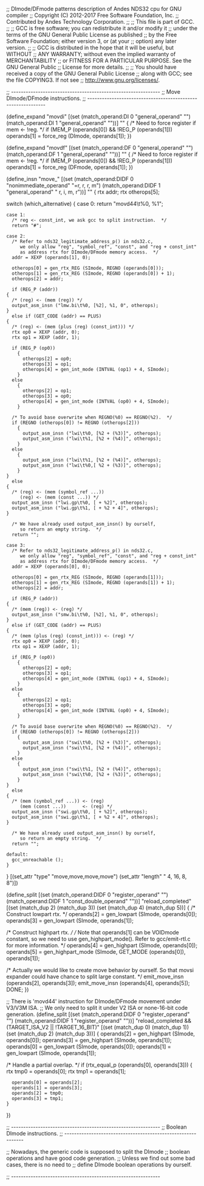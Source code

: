 ;; DImode/DFmode patterns description of Andes NDS32 cpu for GNU compiler
;; Copyright (C) 2012-2017 Free Software Foundation, Inc.
;; Contributed by Andes Technology Corporation.
;;
;; This file is part of GCC.
;;
;; GCC is free software; you can redistribute it and/or modify it
;; under the terms of the GNU General Public License as published
;; by the Free Software Foundation; either version 3, or (at your
;; option) any later version.
;;
;; GCC is distributed in the hope that it will be useful, but WITHOUT
;; ANY WARRANTY; without even the implied warranty of MERCHANTABILITY
;; or FITNESS FOR A PARTICULAR PURPOSE.  See the GNU General Public
;; License for more details.
;;
;; You should have received a copy of the GNU General Public License
;; along with GCC; see the file COPYING3.  If not see
;; <http://www.gnu.org/licenses/>.


;; -------------------------------------------------------------
;; Move DImode/DFmode instructions.
;; -------------------------------------------------------------


(define_expand "movdi"
  [(set (match_operand:DI 0 "general_operand" "")
	(match_operand:DI 1 "general_operand" ""))]
  ""
{
  /* Need to force register if mem <- !reg.  */
  if (MEM_P (operands[0]) && !REG_P (operands[1]))
    operands[1] = force_reg (DImode, operands[1]);
})

(define_expand "movdf"
  [(set (match_operand:DF 0 "general_operand" "")
	(match_operand:DF 1 "general_operand" ""))]
  ""
{
  /* Need to force register if mem <- !reg.  */
  if (MEM_P (operands[0]) && !REG_P (operands[1]))
    operands[1] = force_reg (DFmode, operands[1]);
})


(define_insn "move_<mode>"
  [(set (match_operand:DIDF 0 "nonimmediate_operand" "=r, r, r, m")
	(match_operand:DIDF 1 "general_operand"      " r, i, m, r"))]
  ""
{
  rtx addr;
  rtx otherops[5];

  switch (which_alternative)
    {
    case 0:
      return "movd44\t%0, %1";

    case 1:
      /* reg <- const_int, we ask gcc to split instruction.  */
      return "#";

    case 2:
      /* Refer to nds32_legitimate_address_p() in nds32.c,
         we only allow "reg", "symbol_ref", "const", and "reg + const_int"
         as address rtx for DImode/DFmode memory access.  */
      addr = XEXP (operands[1], 0);

      otherops[0] = gen_rtx_REG (SImode, REGNO (operands[0]));
      otherops[1] = gen_rtx_REG (SImode, REGNO (operands[0]) + 1);
      otherops[2] = addr;

      if (REG_P (addr))
	{
	  /* (reg) <- (mem (reg)) */
	  output_asm_insn ("lmw.bi\t%0, [%2], %1, 0", otherops);
	}
      else if (GET_CODE (addr) == PLUS)
	{
	  /* (reg) <- (mem (plus (reg) (const_int))) */
	  rtx op0 = XEXP (addr, 0);
	  rtx op1 = XEXP (addr, 1);

	  if (REG_P (op0))
	    {
	      otherops[2] = op0;
	      otherops[3] = op1;
	      otherops[4] = gen_int_mode (INTVAL (op1) + 4, SImode);
	    }
	  else
	    {
	      otherops[2] = op1;
	      otherops[3] = op0;
	      otherops[4] = gen_int_mode (INTVAL (op0) + 4, SImode);
	    }

	  /* To avoid base overwrite when REGNO(%0) == REGNO(%2).  */
	  if (REGNO (otherops[0]) != REGNO (otherops[2]))
	    {
	      output_asm_insn ("lwi\t%0, [%2 + (%3)]", otherops);
	      output_asm_insn ("lwi\t%1, [%2 + (%4)]", otherops);
	    }
	  else
	    {
	      output_asm_insn ("lwi\t%1, [%2 + (%4)]", otherops);
	      output_asm_insn ("lwi\t%0,[ %2 + (%3)]", otherops);
	    }
	}
      else
	{
	  /* (reg) <- (mem (symbol_ref ...))
	     (reg) <- (mem (const ...)) */
	  output_asm_insn ("lwi.gp\t%0, [ + %2]", otherops);
	  output_asm_insn ("lwi.gp\t%1, [ + %2 + 4]", otherops);
	}

      /* We have already used output_asm_insn() by ourself,
         so return an empty string.  */
      return "";

    case 3:
      /* Refer to nds32_legitimate_address_p() in nds32.c,
         we only allow "reg", "symbol_ref", "const", and "reg + const_int"
         as address rtx for DImode/DFmode memory access.  */
      addr = XEXP (operands[0], 0);

      otherops[0] = gen_rtx_REG (SImode, REGNO (operands[1]));
      otherops[1] = gen_rtx_REG (SImode, REGNO (operands[1]) + 1);
      otherops[2] = addr;

      if (REG_P (addr))
	{
	  /* (mem (reg)) <- (reg) */
	  output_asm_insn ("smw.bi\t%0, [%2], %1, 0", otherops);
	}
      else if (GET_CODE (addr) == PLUS)
	{
	  /* (mem (plus (reg) (const_int))) <- (reg) */
	  rtx op0 = XEXP (addr, 0);
	  rtx op1 = XEXP (addr, 1);

	  if (REG_P (op0))
	    {
	      otherops[2] = op0;
	      otherops[3] = op1;
	      otherops[4] = gen_int_mode (INTVAL (op1) + 4, SImode);
	    }
	  else
	    {
	      otherops[2] = op1;
	      otherops[3] = op0;
	      otherops[4] = gen_int_mode (INTVAL (op0) + 4, SImode);
	    }

	  /* To avoid base overwrite when REGNO(%0) == REGNO(%2).  */
	  if (REGNO (otherops[0]) != REGNO (otherops[2]))
	    {
	      output_asm_insn ("swi\t%0, [%2 + (%3)]", otherops);
	      output_asm_insn ("swi\t%1, [%2 + (%4)]", otherops);
	    }
	  else
	    {
	      output_asm_insn ("swi\t%1, [%2 + (%4)]", otherops);
	      output_asm_insn ("swi\t%0, [%2 + (%3)]", otherops);
	    }
	}
      else
	{
	  /* (mem (symbol_ref ...)) <- (reg)
	     (mem (const ...))      <- (reg) */
	  output_asm_insn ("swi.gp\t%0, [ + %2]", otherops);
	  output_asm_insn ("swi.gp\t%1, [ + %2 + 4]", otherops);
	}

      /* We have already used output_asm_insn() by ourself,
         so return an empty string.  */
      return "";

    default:
      gcc_unreachable ();
    }
}
  [(set_attr "type"   "move,move,move,move")
   (set_attr "length" "   4,  16,   8,   8")])

(define_split
  [(set (match_operand:DIDF 0 "register_operand"     "")
	(match_operand:DIDF 1 "const_double_operand" ""))]
  "reload_completed"
  [(set (match_dup 2) (match_dup 3))
   (set (match_dup 4) (match_dup 5))]
{
  /* Construct lowpart rtx.  */
  operands[2] = gen_lowpart (SImode, operands[0]);
  operands[3] = gen_lowpart (SImode, operands[1]);

  /* Construct highpart rtx.  */
  /* Note that operands[1] can be VOIDmode constant,
     so we need to use gen_highpart_mode().
     Refer to gcc/emit-rtl.c for more information.  */
  operands[4] = gen_highpart (SImode, operands[0]);
  operands[5] = gen_highpart_mode (SImode,
				   GET_MODE (operands[0]), operands[1]);

  /* Actually we would like to create move behavior by ourself.
     So that movsi expander could have chance to split large constant.  */
  emit_move_insn (operands[2], operands[3]);
  emit_move_insn (operands[4], operands[5]);
  DONE;
})

;; There is 'movd44' instruction for DImode/DFmode movement under V3/V3M ISA.
;; We only need to split it under V2 ISA or none-16-bit code generation.
(define_split
  [(set (match_operand:DIDF 0 "register_operand" "")
	(match_operand:DIDF 1 "register_operand" ""))]
  "reload_completed
   && (TARGET_ISA_V2 || !TARGET_16_BIT)"
  [(set (match_dup 0) (match_dup 1))
   (set (match_dup 2) (match_dup 3))]
{
  operands[2] = gen_highpart (SImode, operands[0]);
  operands[3] = gen_highpart (SImode, operands[1]);
  operands[0] = gen_lowpart (SImode, operands[0]);
  operands[1] = gen_lowpart (SImode, operands[1]);

  /* Handle a partial overlap.  */
  if (rtx_equal_p (operands[0], operands[3]))
    {
      rtx tmp0 = operands[0];
      rtx tmp1 = operands[1];

      operands[0] = operands[2];
      operands[1] = operands[3];
      operands[2] = tmp0;
      operands[3] = tmp1;
    }
})

;; -------------------------------------------------------------
;; Boolean DImode instructions.
;; -------------------------------------------------------------

;; Nowadays, the generic code is supposed to split the DImode
;; boolean operations and have good code generation.
;; Unless we find out some bad cases, there is no need to
;; define DImode boolean operations by ourself.

;; -------------------------------------------------------------
